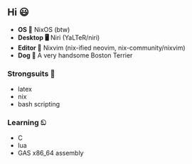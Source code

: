 ## Hi 😃
- **OS 🐧**  NixOS (btw) 
- **Desktop 🖥️**  Niri (YaLTeR/niri)
- **Editor 📓**  Nixvim (nix-ified neovim, nix-community/nixvim)
- **Dog 🐶**  A very handsome Boston Terrier

### Strongsuits 🦾
- latex
- nix
- bash scripting

### Learning ඞ
- C
- lua
- GAS x86_64 assembly
